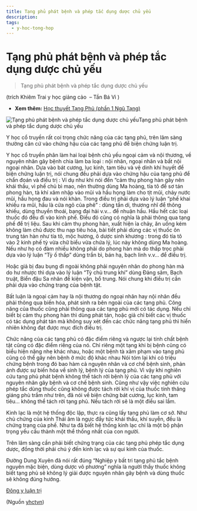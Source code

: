 ```yaml
---
title: Tạng phủ phát bệnh và phép tắc dụng dược chủ yếu
description: 
tags:
  - y-hoc-tong-hop
---
```


# Tạng phủ phát bệnh và phép tắc dụng dược chủ yếu 

> Tạng phủ phát bệnh và phép tắc dụng dược chủ yếu


(trích Khiêm Trai y học giảng cảo  – Tần Bá Vi )


* **Xem thêm:** [Học thuyết Tạng Phủ (phần 1 Ngũ Tạng)](/yhctvn/hoc-thuyet-tang-phu-phan-1)


![Tạng phủ phát bệnh và phép tắc dụng dược chủ yếu](/imgs/yhctvn/Tang-phu-phat-benh-1024x545.jpg)Tạng phủ phát bệnh và phép tắc dụng dược chủ yếu


Y học cổ truyền rất coi trọng chức năng của các tạng phủ, trên lâm sàng thường căn cứ vào chứng hậu của các tạng phủ để biện chứng luận trị. 


Y học cổ truyền phân làm hai loại bệnh chủ yếu ngoại cảm và nội thương, về nguyên nhân gây bệnh chia làm ba loại : nội nhân, ngoại nhân và bất nội ngoại nhân. Dựa vào bát cương, lục kinh, tam tiêu và vệ dinh khí huyết để biện chứng luận trị, nói chung đều phải dựa vào chứng hậu của tạng phủ để chẩn đoán và điều trị : Ví dụ như khi nói đến “cảm thụ phong hàn gây nên khái thấu, vì phế chủ bì mao, nên thường dùng Ma hoàng, tía tô để sơ tán phong hàn, tà khí xâm nhập vào mũi và hầu họng làm cho tịt mũi, chảy nước mũi, hầu họng đau và nói khàn. Trong điều trị phải dựa vào lý luận ”phế khai khiếu ra mũi, hầu là cửa ngõ của phê” : dùng tần di, thương nhĩ để thông khiếu, dùng thuyền thoái, bạng đại hải v.v… để nhuận hầu. Hầu hết các loại thuốc đó đều đi vào kinh phế. Điều đó cũng có nghĩa là phải thông qua tạng phế để trị liệu. Sau khi cảm thụ phong hàn, xuất hiện ỉa chảy, ăn uống kém không làm chủ được thu nạp tiêu hóa, bài tiết phải dùng các vị thuốc ôn trung tán hàn như tía tô, mộc hương, ô dược sinh khương : trong đó tía tô vào 2 kinh phế tỳ vừa chữ biểu vừa chứa lý, lúc này không dùng Ma hoàng. Nếu như họ có đàm nhiều không phải do phong hàn mà do thấp trọc phải dựa vào lý luận “Tỳ ố thấp” dùng trần bì, bán hạ, bạch linh v.v… để điều trị.


Hoặc giả bị đau bụng đi ngoài không phải nguyên nhân do phong hàn mà do hư nhược thì dựa vào lý luận “Tỳ chủ trung khí” dùng Đảng sâm, Bạch truật, Biển đậu Sa nhân để kiện vận, bổ trung. Nói chung khi điều trị cần phải dựa vào chứng trạng của bệnh tật.


Bất luận là ngoại cảm hay là nội thương do ngoại nhân hay nội nhân đều phải thông qua biến hóa, phát sinh ra bên ngoài của các tạng phủ. Công năng của thuốc cũng phải thông qua các tạng phủ mới có tác dụng. Nếu chỉ biết bị cảm thụ phong hàn thì dùng phát tán, hoặc giả chỉ biết các vị thuốc có tác dụng phát tán mà không suy xét đến các chức năng tạng phủ thì hiển nhiên không đạt được mục đích điều trị.


Chức năng của các tạng phủ có đặc điểm riêng và ngược lại tính chất bệnh tật cũng có đặc điểm riêng của nó. Chỉ riêng một tạng khi bị bệnh cũng có biểu hiện nặng nhẹ khác nhau, hoặc một bệnh tà xâm phạm vào tạng phủ cũng có thể gây nên bệnh ở mức độ khác nhau Nói tóm lại khi có triệu chứng bệnh trong đó bao hàm cả nguyên nhân và cơ chế bệnh sinh, phản ánh được sự biến hóa về sinh lý, bệnh lý của tạng phủ. Vì vậy khi nghiên cứu tạng phủ phát bệnh không thể tách rời bệnh lý của các tạng phủ với nguyên nhân gây bệnh và cơ chế bệnh sinh. Cũng như vậy việc nghiên cứu phép tắc dùng thuốc cũng không được tách rời khí vị của thuốc tính thăng giáng phù trầm như trên, đã nói về biện chứng bát cương, lục kinh, tam tiêu… không thể tách rời tạng phủ. Nếu tách rời sẽ là một điều sai lầm.





Kinh lạc là một hệ thống độc lập, thực ra cũng lấy tạng phủ làm cơ sở. Như chủ chứng của kinh Thái âm là ngực đầy tức khái thấu, khí suyễn, đều là chứng trạng của phế. Như ta đã biết hệ thống kinh lạc chỉ là một bộ phận trọng yếu cấu thành một thể thống nhất của con người.


Trên lâm sàng cần phải biết chứng trạng của các tạng phủ phép tắc dụng dược, đồng thời phải chú ý đến kinh lạc và sự qui kinh của thuốc.


Đường Dung Xuyên đã nói rất đúng “Nghiệp y bất tri tạng phủ tắc bệnh nguyên mặc biện, dùng dược vô phương” nghĩa là người thầy thuốc không biết tạng phủ sẽ không lý giải được nguyên nhân gây bệnh và dùng thuốc sẽ không đúng hướng.





[Đông y luận trị](/yhctvn/tag/dong-y-luan-tri)

(Nguồn <a href="https://yhctvn.com/tang-phu-phat-benh-va-phep-tac-dung-duoc-chu-yeu/" target="_blank">yhctvn</a>)

